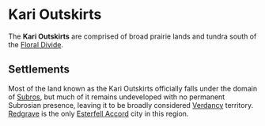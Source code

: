 # Kari Outskirts

The **Kari Outskirts** are comprised of broad prairie lands and tundra south of the [Floral Divide](floral-divide.md).

## Settlements

Most of the land known as the Kari Outskirts officially falls under the domain of [Subros](../../../societies/subros.md), but much of it remains undeveloped with no permanent Subrosian presence, leaving it to be broadly considered [Verdancy](../../../societies/verdancy/verdancy.md) territory. [Redgrave](../../../societies/esterfell-accord/redgrave.md) is the only [Esterfell Accord](../../../societies/esterfell-accord/esterfell-accord.md) city in this region.
